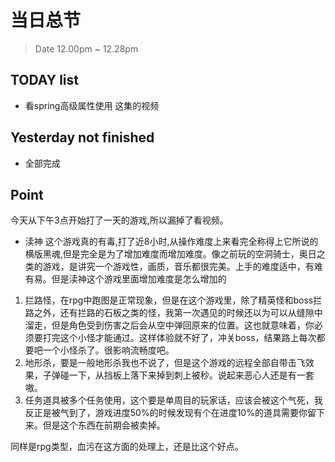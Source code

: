 # 当日总节

> Date 12.00pm ~ 12.28pm

## TODAY  list

* 看spring高级属性使用 这集的视频

## Yesterday not finished

* 全部完成

## Point

今天从下午3点开始打了一天的游戏,所以漏掉了看视频。
  
* 渎神
 这个游戏真的有毒,打了近8小时,从操作难度上来看完全称得上它所说的横版黑魂,但是完全是为了增加难度而增加难度。像之前玩的空洞骑士，奥日之类的游戏，是讲究一个游戏性，画质，音乐都很完美。上手的难度适中，有难有易。但是渎神这个游戏里面增加难度是怎么增加的

 1. 拦路怪，在rpg中跑图是正常现象，但是在这个游戏里，除了精英怪和boss拦路之外，还有拦路的石板之类的怪，我第一次遇见的时候还以为可以从缝隙中溜走，但是角色受到伤害之后会从空中弹回原来的位置。这也就意味着，你必须要打完这个小怪才能通过。这样体验就不好了，冲关boss，结果路上每次都要吧一个小怪杀了。很影响流畅度吧。
 2. 地形杀，要是一般地形杀我也不说了，但是这个游戏的远程全部自带击飞效果，子弹碰一下，从挡板上落下来掉到刺上被秒。说起来恶心人还是有一套嗷。
 3. 任务道具被多个任务使用，这个要是单周目的玩家话，应该会被这个气死，我反正是被气到了，游戏进度50%的时候发现有个在进度10%的道具需要你留下来。但是这个东西在前期会被卖掉。

 同样是rpg类型，血污在这方面的处理上，还是比这个好点。
